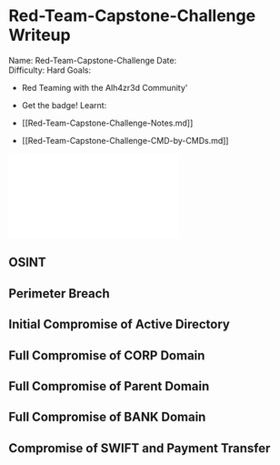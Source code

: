 # Red-Team-Capstone-Challenge Writeup

Name: Red-Team-Capstone-Challenge
Date:  
Difficulty:  Hard
Goals:  
- Red Teaming with the Alh4zr3d Community'
- Get the badge!
Learnt:


- [[Red-Team-Capstone-Challenge-Notes.md]]
- [[Red-Team-Capstone-Challenge-CMD-by-CMDs.md]]


![](Red-Team-Capstone-Challenge-map.excalidraw.md)


## OSINT  
## Perimeter Breach
## Initial Compromise of Active Directory
## Full Compromise of CORP Domain
## Full Compromise of Parent Domain
## Full Compromise of BANK Domain
## Compromise of SWIFT and Payment Transfer
